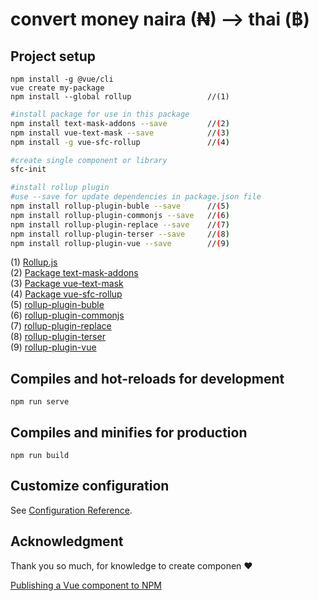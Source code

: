 # convert money naira (₦) --> thai (฿)

## Project setup

```
npm install -g @vue/cli         
vue create my-package           
npm install --global rollup                 //(1)
```
``` bash
#install package for use in this package
npm install text-mask-addons --save         //(2)      
npm install vue-text-mask --save            //(3)           
npm install -g vue-sfc-rollup               //(4)              
```
``` bash
#create single component or library
sfc-init
```
``` bash
#install rollup plugin
#use --save for update dependencies in package.json file
npm install rollup-plugin-buble --save      //(5)
npm install rollup-plugin-commonjs --save   //(6)
npm install rollup-plugin-replace --save    //(7) 
npm install rollup-plugin-terser --save     //(8)
npm install rollup-plugin-vue --save        //(9)
```
(1) [Rollup.js](https://rollupjs.org/guide/en/)  
(2) [Package text-mask-addons](https://www.npmjs.com/package/text-mask-addons)  
(3) [Package vue-text-mask](https://www.npmjs.com/package/vue-text-mask)    
(4) [Package vue-sfc-rollup](https://github.com/team-innovation/vue-sfc-rollup)  
(5) [rollup-plugin-buble](https://www.npmjs.com/package/rollup-plugin-buble)     
(6) [rollup-plugin-commonjs](https://www.npmjs.com/package/rollup-plugin-commonjs)  
(7) [rollup-plugin-replace](https://www.npmjs.com/package/rollup-plugin-replace)     
(8) [rollup-plugin-terser](https://www.npmjs.com/package/rollup-plugin-terser)  
(9) [rollup-plugin-vue](https://www.npmjs.com/package/rollup-plugin-vue)

## Compiles and hot-reloads for development
```
npm run serve
```

## Compiles and minifies for production
```
npm run build
```

## Customize configuration

See [Configuration Reference](https://cli.vuejs.org/config/).

## Acknowledgment

Thank you so much, for knowledge to create componen ♥

[Publishing a Vue component to NPM](https://bowlsofsalt.com/publishing-a-vue-component-to-npm/)

